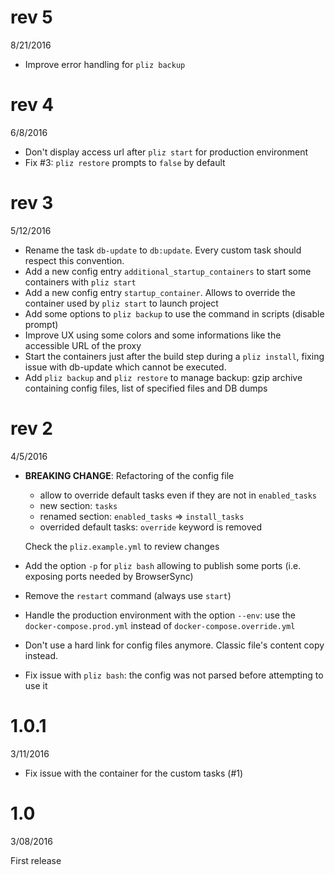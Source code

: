 # rev 5
8/21/2016

- Improve error handling for `pliz backup`

# rev 4
6/8/2016

- Don't display access url after `pliz start` for production environment
- Fix #3: `pliz restore` prompts to `false` by default

# rev 3
5/12/2016

- Rename the task `db-update` to `db:update`. Every custom task should respect this convention.
- Add a new config entry `additional_startup_containers` to start some containers with `pliz start`
- Add a new config entry `startup_container`. Allows to override the container used by `pliz start` to launch project
- Add some options to `pliz backup` to use the command in scripts (disable prompt)
- Improve UX using some colors and some informations like the accessible URL of the proxy
- Start the containers just after the build step during a `pliz install`, fixing issue with db-update which cannot be executed.
- Add `pliz backup` and `pliz restore` to manage backup: gzip archive containing config files, list of specified files and DB dumps

# rev 2
4/5/2016

- __BREAKING CHANGE__: Refactoring of the config file
    - allow to override default tasks even if they are not in `enabled_tasks`
    - new section: `tasks`
    - renamed section: `enabled_tasks` => `install_tasks`
    - overrided default tasks: `override` keyword is removed

    Check the `pliz.example.yml` to review changes

- Add the option `-p` for `pliz bash` allowing to publish some ports (i.e. exposing ports needed by BrowserSync)
- Remove the `restart` command (always use `start`)
- Handle the production environment with the option `--env`: use the `docker-compose.prod.yml` instead of `docker-compose.override.yml`
- Don't use a hard link for config files anymore. Classic file's content copy instead.
- Fix issue with `pliz bash`: the config was not parsed before attempting to use it


# 1.0.1
3/11/2016

- Fix issue with the container for the custom tasks (#1)


# 1.0
3/08/2016

First release
